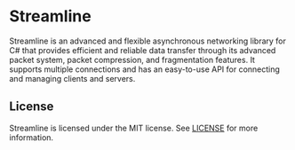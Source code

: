 # Streamline
Streamline is an advanced and flexible asynchronous networking library for C# that provides efficient and reliable data transfer through its advanced packet system, packet compression, and fragmentation features. It supports multiple connections and has an easy-to-use API for connecting and managing clients and servers.

## License
Streamline is licensed under the MIT license. See [LICENSE](LICENSE) for more information.
